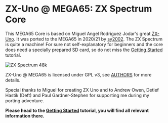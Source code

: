ZX-Uno @ MEGA65: ZX Spectrum Core
=================================

This MEGA65 Core is based on Miguel Angel Rodriguez Jodar's great
[ZX-Uno](https://zxuno.speccy.org/index_e.shtml). It was ported to the MEGA65
in 2020/21 by [sy2002](http://sy2002.de). The ZX Spectrum is quite a machine!
For sure not self-explanatory for beginners and the core does need a specially
prepared SD card, so do not miss the
[Getting Started](https://github.com/sy2002/zxuno4mega65/wiki/Getting-Started)
tutorial.

![ZX Spectrum 48k](doc/wiki/assets/ZXSpectrum48k.jpg)

ZX-Uno @ MEGA65 is licensed under GPL v3,
see [AUTHORS](AUTHORS) for more details.

Special thanks to Miguel for creating ZX Uno and to Andrew Owen,
Detlef Hastik (Deft) and Paul Gardner-Stephen for supporting me during my
porting adventure.

**Please head to the [Getting Started](https://github.com/sy2002/zxuno4mega65/wiki/Getting-Started)
tutorial, you will find all relevant information there.**
